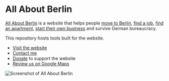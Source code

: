 # All About Berlin

[All About Berlin](https://allaboutberlin.com) is a website that helps people [move to Berlin](https://allaboutberlin.com/guides/moving-to-berlin), [find a job](https://allaboutberlin.com/guides/find-a-job-in-berlin), [find an apartment](https://allaboutberlin.com/guides/find-a-flat-in-berlin), [start their own business](https://allaboutberlin.com/guides/start-a-business-in-germany) and survive German bureaucracy.

This repository hosts tools built for the website.

- [Visit the website](https://allaboutberlin.com)
- [Contact me](https://allaboutberlin.com/contact)
- [Donate](https://allaboutberlin.com/donate) to support the website
- [Review us on Google Maps](https://allaboutberlin.com/google-maps)

![Screenshot of All About Berlin](https://nicolasbouliane.com/images/content2x/aab-homepage.png)